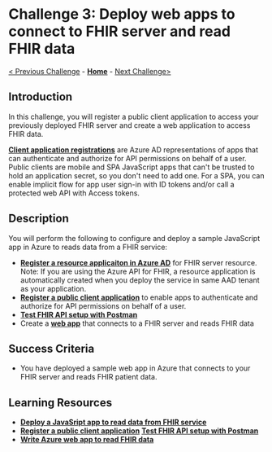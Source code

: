 # Challenge 3: Deploy web apps to connect to FHIR server and read FHIR data

[< Previous Challenge](./Challenge02.md) - **[Home](../readme.md)** - [Next Challenge>](./Challenge04.md)

## Introduction

In this challenge, you will register a public client application to access your previously deployed FHIR server and create a web application to access FHIR data.

**[Client application registrations](https://docs.microsoft.com/en-us/azure/healthcare-apis/register-public-azure-ad-client-app)** are Azure AD representations of apps that can authenticate and authorize for API permissions on behalf of a user. Public clients are mobile and SPA JavaScript apps that can't be trusted to hold an application secret, so you don't need to add one.  For a SPA, you can enable implicit flow for app user sign-in with ID tokens and/or call a protected web API with Access tokens.

## Description

You will perform the following to configure and deploy a sample JavaScript app in Azure to reads data from a FHIR service:
- **[Register a resource applicaiton in Azure AD](https://docs.microsoft.com/en-us/azure/healthcare-apis/register-resource-azure-ad-client-app)** for FHIR server resource.  
    Note: If you are using the Azure API for FHIR, a resource application is automatically created when you deploy the service in same AAD tenant as your application.
- **[Register a public client application](https://docs.microsoft.com/en-us/azure/healthcare-apis/tutorial-web-app-public-app-reg)** to enable apps to authenticate and authorize for API permissions on behalf of a user.
- **[Test FHIR API setup with Postman](https://docs.microsoft.com/en-us/azure/healthcare-apis/tutorial-web-app-test-postman)**
- Create a **[web app](https://docs.microsoft.com/en-us/azure/healthcare-apis/tutorial-web-app-write-web-app#create-web-application)** that connects to a FHIR server and reads FHIR data

## Success Criteria
- You have deployed a sample web app in Azure that connects to your FHIR server and reads FHIR patient data.

## Learning Resources

- **[Deploy a JavaSript app to read data from FHIR service](https://docs.microsoft.com/en-us/azure/healthcare-apis/tutorial-web-app-fhir-server)**
- **[Register a public client application](https://docs.microsoft.com/en-us/azure/healthcare-apis/tutorial-web-app-public-app-reg)**
**[Test FHIR API setup with Postman](https://docs.microsoft.com/en-us/azure/healthcare-apis/tutorial-web-app-test-postman)**
- **[Write Azure web app to read FHIR data](https://docs.microsoft.com/en-us/azure/healthcare-apis/tutorial-web-app-write-web-app)**
